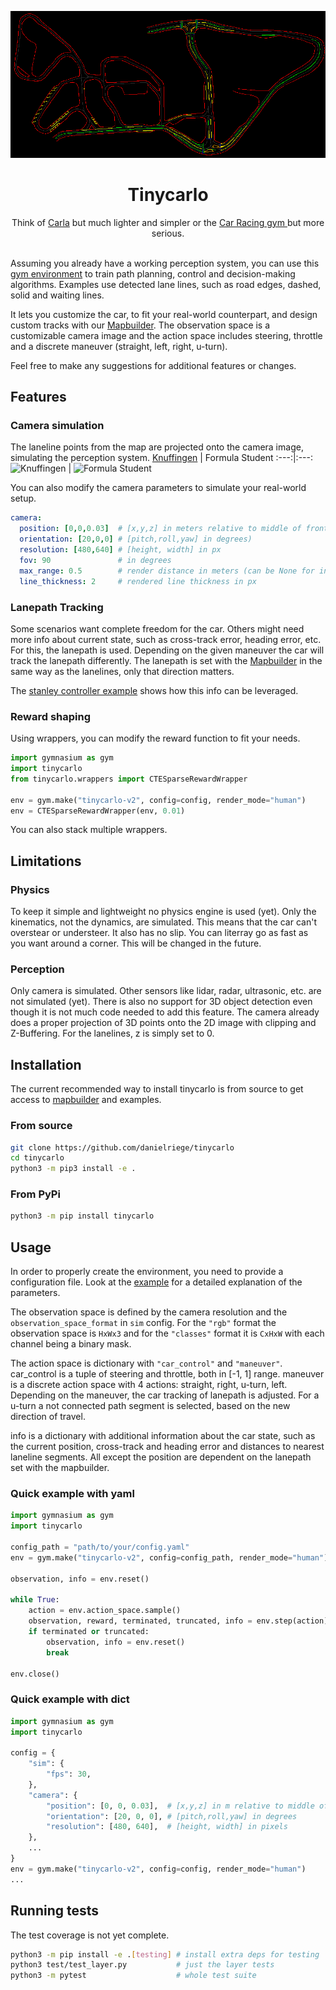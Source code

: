 ![Map of Knuffingen in Miniatur Wunderland Hamburg](./docs/knuffingen_map.png)

<div align="center">
<h1>Tinycarlo</h1>
Think of <a href="https://carla.org//">Carla</a> but much lighter and simpler or  the <a href="https://www.gymlibrary.dev/environments/box2d/car_racing/"> Car Racing gym </a> but more serious.
<br><br>

</div>

Assuming you already have a working perception system, you can use this [gym environment](https://gymnasium.farama.org/index.html) to train path planning, control and decision-making algorithms.
Examples use detected lane lines, such as road edges, dashed, solid and waiting lines. 

It lets you customize the car, to fit your real-world counterpart, and design custom tracks with our [Mapbuilder](./mapbuilder/README.md).
The observation space is a customizable camera image and the action space includes steering, throttle and a discrete maneuver (straight, left, right, u-turn). 

Feel free to make any suggestions for additional features or changes.

## Features
### Camera simulation
The laneline points from the map are projected onto the camera image, simulating the perception system.
[Knuffingen](https://youtu.be/025U4egWtLs?si=5optWMQxrPYBHx00&t=93) | Formula Student 
:---:|:---:
![Knuffingen](https://media.giphy.com/media/v1.Y2lkPTc5MGI3NjExam1jbjNkajducXhzMnhydDFzcGcyaWQzNjJ6dGVpcWhpZ2Z2bW92dCZlcD12MV9pbnRlcm5hbF9naWZfYnlfaWQmY3Q9Zw/J38WRhCHsaFKXaUqaP/giphy.gif) | ![Formula Student](https://media.giphy.com/media/v1.Y2lkPTc5MGI3NjExbDJnMXhtanM3a2kxOWlydTFheDhhdGc4b3hxc2NjZXB4aWdia2psMiZlcD12MV9pbnRlcm5hbF9naWZfYnlfaWQmY3Q9Zw/BntrCLNSiaHm23ZG5e/giphy.gif)

You can also modify the camera parameters to simulate your real-world setup.
```yaml
camera:
  position: [0,0,0.03]  # [x,y,z] in meters relative to middle of front axle
  orientation: [20,0,0] # [pitch,roll,yaw] in degrees)
  resolution: [480,640] # [height, width] in px
  fov: 90               # in degrees
  max_range: 0.5        # render distance in meters (can be None for infinite range)
  line_thickness: 2     # rendered line thickness in px
```

### Lanepath Tracking
Some scenarios want complete freedom for the car. Others might need more info about current state, such as cross-track error, heading error, etc. For this, the lanepath is used. Depending on the given maneuver the car will track the lanepath differently. The lanepath is set with the [Mapbuilder](./mapbuilder/README.md) in the same way as the lanelines, only that direction matters.

The [stanley controller example](./examples/stanley_control.py) shows how this info can be leveraged. 
### Reward shaping
Using wrappers, you can modify the reward function to fit your needs.
```python
import gymnasium as gym
import tinycarlo
from tinycarlo.wrappers import CTESparseRewardWrapper

env = gym.make("tinycarlo-v2", config=config, render_mode="human")
env = CTESparseRewardWrapper(env, 0.01)
```
You can also stack multiple wrappers.

## Limitations
### Physics
To keep it simple and lightweight no physics engine is used (yet). Only the kinematics, not the dynamics, are simulated. This means that the car can't overstear or understeer. It also has no slip. You can literray go as fast as you want around a corner. This will be changed in the future.

### Perception
Only camera is simulated. Other sensors like lidar, radar, ultrasonic, etc. are not simulated (yet). There is also no support for 3D object detection even though it is not much code needed to add this feature. The camera already does a proper projection of 3D points onto the 2D image with clipping and Z-Buffering. For the lanelines, z is simply set to 0.

## Installation
The current recommended way to install tinycarlo is from source to get access to [mapbuilder](./mapbuilder/README.md) and examples.
### From source
```bash
git clone https://github.com/danielriege/tinycarlo
cd tinycarlo
python3 -m pip3 install -e .
```
### From PyPi
```bash
python3 -m pip install tinycarlo
```

## Usage
In order to properly create the environment, you need to provide a configuration file. Look at the [example](./examples/config_simple_layout.yaml) for a detailed explanation of the parameters.

The observation space is defined by the camera resolution and the `observation_space_format` in `sim` config. For the `"rgb"` format the observation space is `HxWx3` and for the `"classes"` format it is `CxHxW` with each channel being a binary mask. 

The action space is dictionary with `"car_control"` and `"maneuver"`. car_control is a tuple of steering and throttle, both in [-1, 1] range. maneuver is a discrete action space with 4 actions: straight, right, u-turn, left. Depending on the maneuver, the car tracking of lanepath is adjusted. For a u-turn a not connected path segment is selected, based on the new direction of travel.

info is a dictionary with additional information about the car state, such as the current position, cross-track and heading error and distances to nearest laneline segments. All except the position are dependent on the lanepath set with the mapbuilder.

### Quick example with yaml
```python
import gymnasium as gym
import tinycarlo

config_path = "path/to/your/config.yaml"
env = gym.make("tinycarlo-v2", config=config_path, render_mode="human")

observation, info = env.reset()

while True:
    action = env.action_space.sample()
    observation, reward, terminated, truncated, info = env.step(action)
    if terminated or truncated:
        observation, info = env.reset()
        break

env.close()
```

### Quick example with dict
```python
import gymnasium as gym
import tinycarlo

config = {
    "sim": {
        "fps": 30,
    },
    "camera": {
        "position": [0, 0, 0.03],  # [x,y,z] in m relative to middle of front axle
        "orientation": [20, 0, 0], # [pitch,roll,yaw] in degrees
        "resolution": [480, 640],  # [height, width] in pixels
    },
    ...
}
env = gym.make("tinycarlo-v2", config=config, render_mode="human")
...
```
## Running tests
The test coverage is not yet complete. 

```bash
python3 -m pip install -e .[testing] # install extra deps for testing
python3 test/test_layer.py           # just the layer tests
python3 -m pytest                    # whole test suite
```